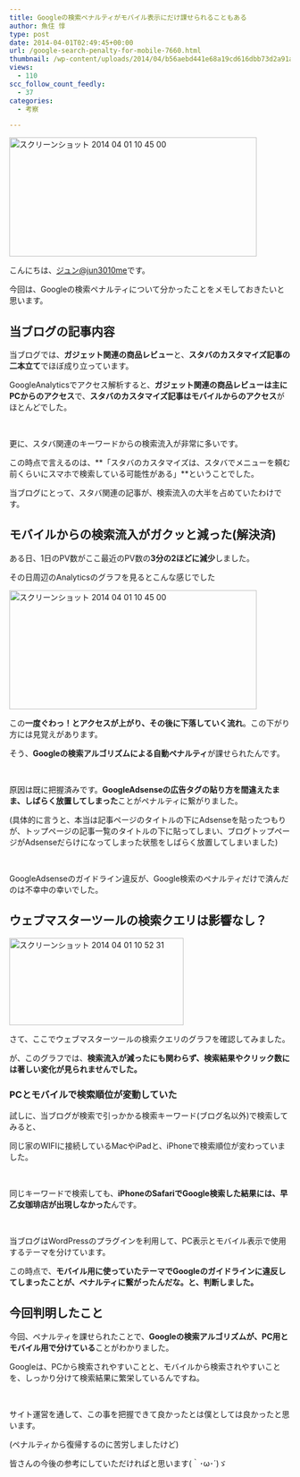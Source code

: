 ```yaml
---
title: Googleの検索ペナルティがモバイル表示にだけ課せられることもある
author: 魚住 惇
type: post
date: 2014-04-01T02:49:45+00:00
url: /google-search-penalty-for-mobile-7660.html
thumbnail: /wp-content/uploads/2014/04/b56aebd441e68a19cd616dbb73d2a91a1.png
views:
  - 110
scc_follow_count_feedly:
  - 37
categories:
  - 考察

---
```

<img decoding="async" loading="lazy" title="スクリーンショット_2014-04-01_10_45_00.png" src="/wp-content/uploads/2014/04/b56aebd441e68a19cd616dbb73d2a91a.png" alt="スクリーンショット 2014 04 01 10 45 00" width="443" height="213" border="0" />

<!--more-->

こんにちは、[ジュン@jun3010me][1]です。

今回は、Googleの検索ペナルティについて分かったことをメモしておきたいと思います。

## 当ブログの記事内容

当ブログでは、**ガジェット関連の商品レビュー**と、**スタバのカスタマイズ記事の二本立て**でほぼ成り立っています。

GoogleAnalyticsでアクセス解析すると、**ガジェット関連の商品レビューは主にPCからのアクセス**で、**スタバのカスタマイズ記事はモバイルからのアクセス**がほとんどでした。

 

更に、スタバ関連のキーワードからの検索流入が非常に多いです。

この時点で言えるのは、**「スタバのカスタマイズは、スタバでメニューを頼む前くらいにスマホで検索している可能性がある」**ということでした。

当ブログにとって、スタバ関連の記事が、検索流入の大半を占めていたわけです。

## モバイルからの検索流入がガクッと減った(解決済)

ある日、1日のPV数がここ最近のPV数の**3分の2ほどに減少**しました。

その日周辺のAnalyticsのグラフを見るとこんな感じでした

<img decoding="async" loading="lazy" title="スクリーンショット_2014-04-01_10_45_00.png" src="/wp-content/uploads/2014/04/b56aebd441e68a19cd616dbb73d2a91a.png" alt="スクリーンショット 2014 04 01 10 45 00" width="443" height="213" border="0" /> 

この**一度ぐわっ！とアクセスが上がり、その後に下落していく流れ**。この下がり方には見覚えがあります。

そう、**Googleの検索アルゴリズムによる自動ペナルティ**が課せられたんです。

 

原因は既に把握済みです。**GoogleAdsenseの広告タグの貼り方を間違えたまま、しばらく放置してしまった**ことがペナルティに繋がりました。

(具体的に言うと、本当は記事ページのタイトルの下にAdsenseを貼ったつもりが、トップページの記事一覧のタイトルの下に貼ってしまい、ブログトップページがAdsenseだらけになってしまった状態をしばらく放置してしまいました)

 

GoogleAdsenseのガイドライン違反が、Google検索のペナルティだけで済んだのは不幸中の幸いでした。

## ウェブマスターツールの検索クエリは影響なし？

<img decoding="async" loading="lazy" title="スクリーンショット_2014-04-01_10_52_31.png" src="/wp-content/uploads/2014/04/c744cdffa1273d1829553c33264c1f1e.png" alt="スクリーンショット 2014 04 01 10 52 31" width="312" height="156" border="0" /> 

さて、ここでウェブマスターツールの検索クエリのグラフを確認してみました。

が、このグラフでは、**検索流入が減ったにも関わらず、検索結果やクリック数には著しい変化が見られませんでした。**

### PCとモバイルで検索順位が変動していた

試しに、当ブログが検索で引っかかる検索キーワード(ブログ名以外)で検索してみると、

同じ家のWIFIに接続しているMacやiPadと、iPhoneで検索順位が変わっていました。

 

同じキーワードで検索しても、**iPhoneのSafariでGoogle検索した結果には、早乙女珈琲店が出現しなかった**んです。

 

当ブログはWordPressのプラグインを利用して、PC表示とモバイル表示で使用するテーマを分けています。

この時点で、**モバイル用に使っていたテーマでGoogleのガイドラインに違反してしまったことが、ペナルティに繋がったんだな。と、判断しました。**

## 今回判明したこと

今回、ペナルティを課せられたことで、**Googleの検索アルゴリズムが、PC用とモバイル用で分けている**ことがわかりました。

Googleは、PCから検索されやすいことと、モバイルから検索されやすいことを、しっかり分けて検索結果に繁栄しているんですね。

 

サイト運営を通して、この事を把握できて良かったとは僕としては良かったと思います。

(ペナルティから復帰するのに苦労しましたけど)

皆さんの今後の参考にしていただければと思います(｀･ω･´)ゞ

 [1]: https://twitter.com/jun3010me